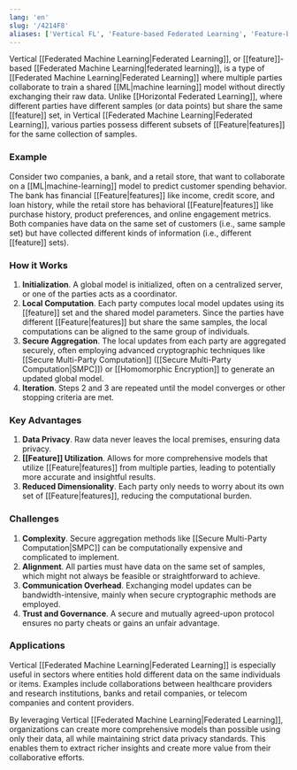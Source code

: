 ```yaml
---
lang: 'en'
slug: '/4214F8'
aliases: ['Vertical FL', 'Feature-based Federated Learning', 'Feature-based FL', 'VFL']
---
```


Vertical [[Federated Machine Learning|Federated Learning]], or [[feature]]-based [[Federated Machine Learning|federated learning]], is a type of [[Federated Machine Learning|Federated Learning]] where multiple parties collaborate to train a shared [[ML|machine learning]] model without directly exchanging their raw data. Unlike [[Horizontal Federated Learning]], where different parties have different samples (or data points) but share the same [[feature]] set, in Vertical [[Federated Machine Learning|Federated Learning]], various parties possess different subsets of [[Feature|features]] for the same collection of samples.

### Example

Consider two companies, a bank, and a retail store, that want to collaborate on a [[ML|machine-learning]] model to predict customer spending behavior. The bank has financial [[Feature|features]] like income, credit score, and loan history, while the retail store has behavioral [[Feature|features]] like purchase history, product preferences, and online engagement metrics. Both companies have data on the same set of customers (i.e., same sample set) but have collected different kinds of information (i.e., different [[feature]] sets).

### How it Works

1. **Initialization**. A global model is initialized, often on a centralized server, or one of the parties acts as a coordinator.
2. **Local Computation**. Each party computes local model updates using its [[feature]] set and the shared model parameters. Since the parties have different [[Feature|features]] but share the same samples, the local computations can be aligned to the same group of individuals.
3. **Secure Aggregation**. The local updates from each party are aggregated securely, often employing advanced cryptographic techniques like [[Secure Multi-Party Computation]] ([[Secure Multi-Party Computation|SMPC]]) or [[Homomorphic Encryption]] to generate an updated global model.
4. **Iteration**. Steps 2 and 3 are repeated until the model converges or other stopping criteria are met.

### Key Advantages

1. **Data Privacy**. Raw data never leaves the local premises, ensuring data privacy.
2. **[[Feature]] Utilization**. Allows for more comprehensive models that utilize [[Feature|features]] from multiple parties, leading to potentially more accurate and insightful results.
3. **Reduced Dimensionality**. Each party only needs to worry about its own set of [[Feature|features]], reducing the computational burden.

### Challenges

1. **Complexity**. Secure aggregation methods like [[Secure Multi-Party Computation|SMPC]] can be computationally expensive and complicated to implement.
2. **Alignment**. All parties must have data on the same set of samples, which might not always be feasible or straightforward to achieve.
3. **Communication Overhead**. Exchanging model updates can be bandwidth-intensive, mainly when secure cryptographic methods are employed.
4. **Trust and Governance**. A secure and mutually agreed-upon protocol ensures no party cheats or gains an unfair advantage.

### Applications

Vertical [[Federated Machine Learning|Federated Learning]] is especially useful in sectors where entities hold different data on the same individuals or items. Examples include collaborations between healthcare providers and research institutions, banks and retail companies, or telecom companies and content providers.

By leveraging Vertical [[Federated Machine Learning|Federated Learning]], organizations can create more comprehensive models than possible using only their data, all while maintaining strict data privacy standards. This enables them to extract richer insights and create more value from their collaborative efforts.
